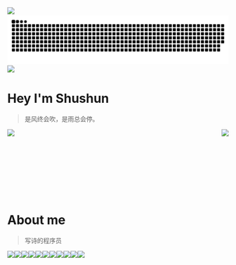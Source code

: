 

<img src="https://i.imgur.com/waxVImv.png"/>
<div align="center">
   <img  src="https://github.com/1999AZZAR/1999AZZAR/blob/main/resources/img/grid-snake.svg" alt="snake" />
</div>



<img src="https://i.imgur.com/waxVImv.png"/>



# Hey I'm Shushun
> 是风终会吹，是雨总会停。

<div style="display:flex;justify-content: space-between">
<img  src="https://github-readme-stats.vercel.app/api?username=GEKSS5289&show_icons=true&theme=flat" height="150"/>
<img  src="https://streak-stats.demolab.com/?user=GEKSS5289&theme=default" height="150" />
</div>




# About me
> 写诗的程序员
  
<div style="display:flex;"  align="left">
<img src="https://img.shields.io/badge/maven-blue"/>
<img src="https://img.shields.io/badge/java-brown"/>
<img src="https://img.shields.io/badge/docker-6495ED"/>
<img src="https://img.shields.io/badge/kubernetes-4169E1"/>
<img src="https://img.shields.io/badge/jenkins-FF4500"/>
<img src="https://img.shields.io/badge/mysql-F0E68C"/>
<img src="https://img.shields.io/badge/redos-F0E68C"/>
<img src="https://img.shields.io/badge/spring-2E8B57"/>
<img src="https://img.shields.io/badge/devops-DAA520"/>
<img src="https://img.shields.io/badge/rabbitmq-ffd700"/>
<img src="https://img.shields.io/badge/liunx-FFEFD5"/>
</div>
